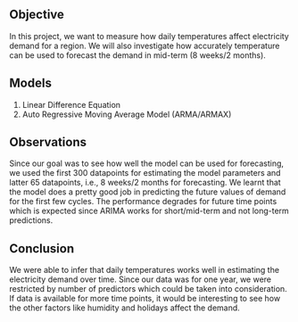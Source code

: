 ## Objective
In this project, we want to measure how daily temperatures affect electricity demand for a region. We will also investigate how accurately temperature can be used to forecast the demand in mid-term (8 weeks/2 months).

## Models
1. Linear Difference Equation
2. Auto Regressive Moving Average Model (ARMA/ARMAX)

## Observations
Since our goal was to see how well the model can be used for forecasting, we used the first 300 datapoints for estimating the model parameters and latter 65 datapoints, i.e., 8 weeks/2 months for forecasting. We learnt that the model does a pretty good job in predicting the future values of demand for the first few cycles. The performance degrades for future time points which is expected since ARIMA works for short/mid-term and not long-term predictions.

## Conclusion
We were able to infer that daily temperatures works well in estimating the electricity demand over time. Since our data was for one year, we were restricted by number of predictors which could be taken into consideration. If data is available for more time points, it would be interesting to see how the other factors like humidity and holidays affect the demand.

